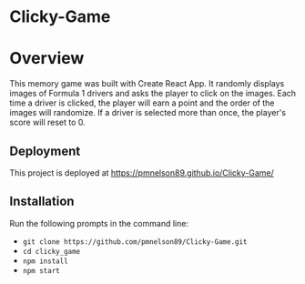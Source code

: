 # Clicky-Game

# Overview

This memory game was built with Create React App.  It randomly displays images of Formula 1 drivers and asks the player to click on the images.  Each time a driver is clicked, the player will earn a point and the order of the images will randomize.  If a driver is selected more than once, the player's score will reset to 0. 

## Deployment
This project is deployed at https://pmnelson89.github.io/Clicky-Game/

## Installation
Run the following prompts in the command line:
* `git clone https://github.com/pmnelson89/Clicky-Game.git`
* `cd clicky_game`
* `npm install`
* `npm start`
